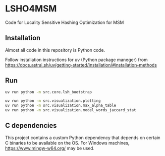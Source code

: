 # LSHO4MSM
Code for Locality Sensitive Hashing Optimization for MSM

## Installation
Almost all code in this repository is Python code. 

Follow installation instructions for uv (Python package maneger) from https://docs.astral.sh/uv/getting-started/installation/#installation-methods

## Run

```bash
uv run python -m src.core.lsh_bootstrap
```

```bash
uv run python -m src.visualization.plotting
uv run python -m src.visualization.max_alpha_table
uv run python -m src.visualization.model_words_jaccard_stat
```


## C dependencies
This project contains a custom Python dependency that depends on certain C binaries to be available on the OS. For Windows machines, https://www.mingw-w64.org/ may be used. 